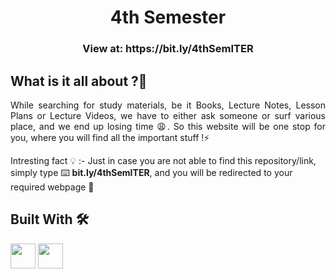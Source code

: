 <h1 align='center'> 4th Semester </h1>
<h3 align="center">View at: https://bit.ly/4thSemITER </h3>

<h2>What is it all about ?🧐</h2>
<p align='justify'>
While searching for study materials, be it Books, Lecture Notes, Lesson Plans or Lecture Videos, we have to either ask someone or surf various place, and we end up losing time &#128553;. So this website will be one stop for you, where you will find all the important stuff !&#9889;
</p>

Intresting fact &#128161; :- Just in case you are not able to find this repository/link, simply type &#9000;&#65039; **bit.ly/4thSemITER**, and you will be redirected to your required webpage &#127881;

## Built With &#128736;&#65039;
<img src= "https://www.vectorlogo.zone/logos/w3_html5/w3_html5-icon.svg" height=40 ></img>
<img src= "https://www.vectorlogo.zone/logos/w3_css/w3_css-icon.svg" height=40 ></img>
